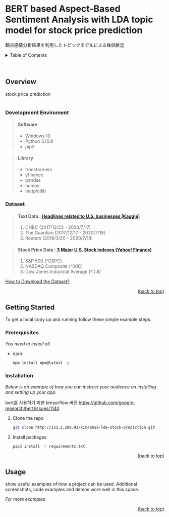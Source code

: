 <div id="top"></div>

# BERT based Aspect-Based Sentiment Analysis with LDA topic model for stock price prediction

観点感情分析結果を利用したトピックモデルによる株価推定

<!-- TABLE OF CONTENTS -->
<details>
  <summary>Table of Contents</summary>
  <ol>
    <li>
      <a href="#overview">Overview</a>
      <ul>
        <li><a href="#development-enviroment">Development Enviroment</a></li>
        <li><a href="#data">Data</a></li>
      </ul>
    </li>
    <li>
      <a href="#getting-started">Getting Started</a>
      <ul>
        <li><a href="#prerequisites">Prerequisites</a></li>
        <li><a href="#installation">Installation</a></li>
      </ul>
    </li>
  </ol>
</details>
</br>
</br>

## Overview

stock price prediction
&nbsp;
</br>
</br>

### Development Enviroment

> #### Software
>
> - Windows 10
> - Python 3.10.8
> - pip3

> #### Library
>
> - transformers
> - yfinance
> - pandas
> - numpy
> - matplotlib
>   &nbsp;

### Dataset

> #### Text Data : [Headlines related to U.S. businesses (Kaggle)](https://www.kaggle.com/datasets/notlucasp/financial-news-headlines)
>
> 1.  CNBC (2017/12/22 - 2020/7/17)
> 2.  The Guardian (2017/12/17 - 2020/7/18)
> 3.  Reuters (2018/3/20 - 2020/7/18)

> #### Stock Price Data : [3 Major U.S. Stock Indexes (Yahoo! Finance)](https://finance.yahoo.com/)
>
> 1.  S&P 500 (^GSPC)
> 2.  NASDAQ Composite (^IXIC)
> 3.  Dow Jones Industrial Average (^DJI)

[How to Download the Dataset?](DATASET.md)

<p align="right">(<a href="#top">back to top</a>)</p>

<!-- GETTING STARTED -->

## Getting Started

To get a local copy up and running follow these simple example steps.

### Prerequisites

_You need to install all._

- npm
  ```sh
  npm install npm@latest -g
  ```

### Installation

_Below is an example of how you can instruct your audience on installing and setting up your app._

bert를 사용하기 위한 tensorflow 버전
https://github.com/google-research/bert/issues/1140

1. Clone the repo
   ```sh
   git clone http://133.2.208.93/kim/absa-lda-stock-prediction.git
   ```
2. Install packages
   ```sh
   pip3 install -r requirements.txt
   ```

<p align="right">(<a href="#top">back to top</a>)</p>

<!-- USAGE EXAMPLES -->

## Usage

show useful examples of how a project can be used. Additional screenshots, code examples and demos work well in this space.

_For more examples_

<p align="right">(<a href="#top">back to top</a>)</p>
